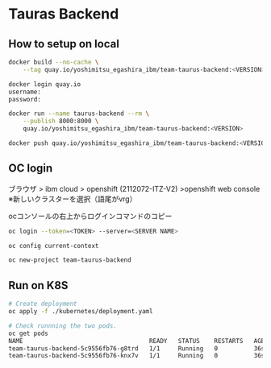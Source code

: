 # Tauras Backend

## How to setup on local

```sh
docker build --no-cache \
    --tag quay.io/yoshimitsu_egashira_ibm/team-taurus-backend:<VERSION> .

docker login quay.io
username:
password:

docker run --name taurus-backend --rm \
    --publish 8000:8000 \
    quay.io/yoshimitsu_egashira_ibm/team-taurus-backend:<VERSION>

docker push quay.io/yoshimitsu_egashira_ibm/team-taurus-backend:<VERSION>
```

## OC login
ブラウザ > ibm cloud > openshift (2112072-ITZ-V2) >openshift web console
※新しいクラスターを選択（語尾がvrg）

ocコンソールの右上からログインコマンドのコピー

```sh
oc login --token=<TOKEN> --server=<SERVER NAME>

oc config current-context

oc new-project team-taurus-backend
```

## Run on K8S

```sh
# Create deployment
oc apply -f ./kubernetes/deployment.yaml

# Check runnning the two pods.
oc get pods
NAME                                   READY   STATUS    RESTARTS   AGE
team-taurus-backend-5c9556fb76-g8trd   1/1     Running   0          36s
team-taurus-backend-5c9556fb76-knx7v   1/1     Running   0          36s
```
